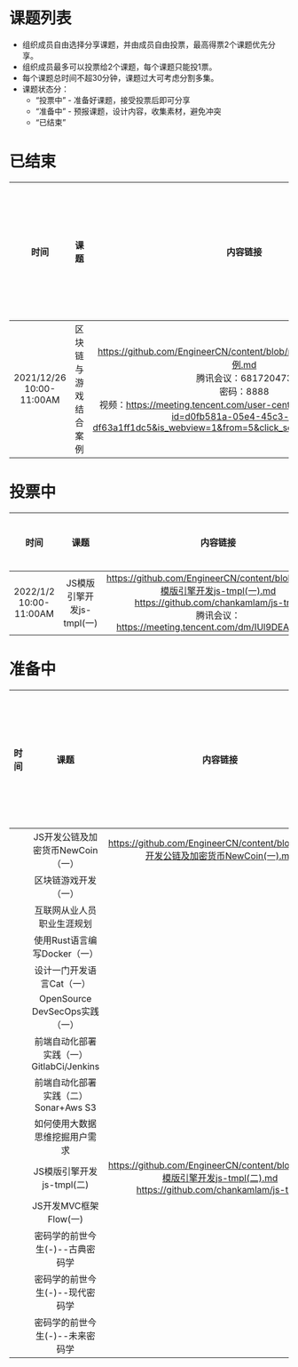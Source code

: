# 课题列表
* 组织成员自由选择分享课题，并由成员自由投票，最高得票2个课题优先分享。
* 组织成员最多可以投票给2个课题，每个课题只能投1票。
* 每个课题总时间不超30分钟，课题过大可考虑分割多集。
* 课题状态分：
  - “投票中” - 准备好课题，接受投票后即可分享
  - “准备中” - 预报课题，设计内容，收集素材，避免冲突
  - “已结束”


# 已结束

|时间|课题|内容链接|分享人|投票人<br>(请标注你的名字)|
| :----:| :----: | :----:| :----: | :----: |
| 2021/12/26<br>10:00-11:00AM | 区块链与游戏结合案例|https://github.com/EngineerCN/content/blob/main/区块链与游戏结合案例.md<br>腾讯会议：681720473<br>密码：8888<br>视频：https://meeting.tencent.com/user-center/shared-record-info?id=d0fb581a-05e4-45c3-a373-df63a1ff1dc5&is_webview=1&from=5&click_source_for_middle_login=2|Ken|刘洋|


# 投票中
|时间|课题|内容链接|分享人|投票人<br>(请标注你的名字)|
| :----:| :----: | :----:| :----: | :----: |
| 2022/1/2<br>10:00-11:00AM | JS模版引擎开发js-tmpl(一)|https://github.com/EngineerCN/content/blob/main/JS模版引擎开发js-tmpl(一).md<br>https://github.com/chankamlam/js-tmpl<br>腾讯会议：https://meeting.tencent.com/dm/IUl9DEAbGD3U|Ken|刘洋 sampaul|

# 准备中

|时间|课题|内容链接|分享人|投票人<br>(请标注你的名字)|
| :----:| :----: | :----:| :----: | :----: |
|| JS开发公链及加密货币NewCoin（一）|https://github.com/EngineerCN/content/blob/main/JS开发公链及加密货币NewCoin(一).md|Ken|刘洋|
|| 区块链游戏开发（一）||Ken||
|| 互联网从业人员职业生涯规划||Ken||
|| 使用Rust语言编写Docker（一）||Ken||
|| 设计一门开发语言Cat（一）||Ken||
|| OpenSource DevSecOps实践（一）||Ken||
|| 前端自动化部署实践（一）<br>GitlabCi/Jenkins||刘洋||
|| 前端自动化部署实践（二）<br>Sonar+Aws S3||刘洋||
|| 如何使用大数据思维挖掘用户需求 ||熊猫||
|| JS模版引擎开发js-tmpl(二)|https://github.com/EngineerCN/content/blob/main/JS模版引擎开发js-tmpl(二).md<br>https://github.com/chankamlam/js-tmpl|Ken||
|| JS开发MVC框架Flow(一)||Ken||
|| 密码学的前世今生(-)--古典密码学||sampaul||
|| 密码学的前世今生(-)--现代密码学||sampaul||
|| 密码学的前世今生(-)--未来密码学||sampaul||

